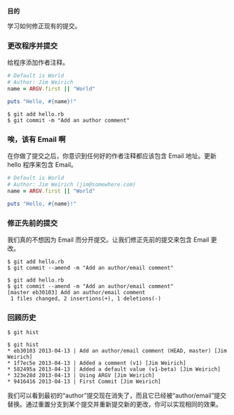 **目的**

学习如何修正现有的提交。

### 更改程序并提交

给程序添加作者注释。

```ruby
# Default is World
# Author: Jim Weirich
name = ARGV.first || "World"

puts "Hello, #{name}!"
```

```
$ git add hello.rb
$ git commit -m "Add an author comment"
```

### 唉，该有 Email 啊

在你做了提交之后，你意识到任何好的作者注释都应该包含 Email 地址。更新 hello 程序来包含 Email。

```ruby
# Default is World
# Author: Jim Weirich (jim@somewhere.com)
name = ARGV.first || "World"

puts "Hello, #{name}!"
```

### 修正先前的提交

我们真的不想因为 Email 而分开提交。让我们修正先前的提交来包含 Email 更改。

```
$ git add hello.rb
$ git commit --amend -m "Add an author/email comment"
```

```
$ git add hello.rb
$ git commit --amend -m "Add an author/email comment"
[master eb30103] Add an author/email comment
 1 files changed, 2 insertions(+), 1 deletions(-)
```

### 回顾历史

```
$ git hist
```

```
$ git hist
* eb30103 2013-04-13 | Add an author/email comment (HEAD, master) [Jim Weirich]
* 1f7ec5e 2013-04-13 | Added a comment (v1) [Jim Weirich]
* 582495a 2013-04-13 | Added a default value (v1-beta) [Jim Weirich]
* 323e28d 2013-04-13 | Using ARGV [Jim Weirich]
* 9416416 2013-04-13 | First Commit [Jim Weirich]
```

我们可以看到最初的“author”提交现在消失了，而且它已经被“author/email”提交替换。通过重置分支到某个提交并重新提交新的更改，你可以实现相同的效果。
